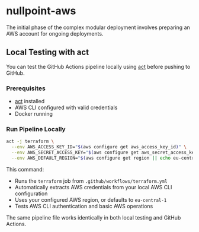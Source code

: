 # nullpoint-aws

The initial phase of the complex modular deployment involves preparing an AWS account for ongoing deployments.

## Local Testing with act

You can test the GitHub Actions pipeline locally using [act](https://github.com/nektos/act) before pushing to GitHub.

### Prerequisites
- [act](https://github.com/nektos/act) installed
- AWS CLI configured with valid credentials
- Docker running

### Run Pipeline Locally

```bash
act -j terraform \
  --env AWS_ACCESS_KEY_ID="$(aws configure get aws_access_key_id)" \
  --env AWS_SECRET_ACCESS_KEY="$(aws configure get aws_secret_access_key)" \
  --env AWS_DEFAULT_REGION="$(aws configure get region || echo eu-central-1)"
```

This command:
- Runs the `terraform` job from `.github/workflows/terraform.yml`
- Automatically extracts AWS credentials from your local AWS CLI configuration
- Uses your configured AWS region, or defaults to `eu-central-1`
- Tests AWS CLI authentication and basic AWS operations

The same pipeline file works identically in both local testing and GitHub Actions.